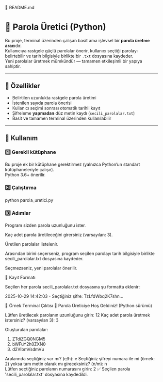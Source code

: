 📘 README.md
# 🔑 Parola Üretici (Python)

Bu proje, terminal üzerinden çalışan basit ama işlevsel bir **parola üretme aracı**dır.  
Kullanıcıya rastgele güçlü parolalar önerir, kullanıcı seçtiği parolayı belirtebilir ve tarih bilgisiyle birlikte bir `.txt` dosyasına kaydeder.  
Yeni parolalar üretmek mümkündür — tamamen etkileşimli bir yapıya sahiptir.

---

## 🚀 Özellikler

- Belirtilen uzunlukta rastgele parola üretimi  
- İstenilen sayıda parola önerisi  
- Kullanıcı seçimi sonrası otomatik tarihli kayıt  
- Şifreleme **yapmadan** düz metin kaydı (`secili_parolalar.txt`)  
- Basit ve tamamen terminal üzerinden kullanılabilir  

---

## 🧩 Kullanım

### 1️⃣ Gerekli kütüphane
Bu proje ek bir kütüphane gerektirmez (yalnızca Python’un standart kütüphaneleriyle çalışır).  
Python 3.6+ önerilir.

### 2️⃣ Çalıştırma
python parola_uretici.py

### 3️⃣ Adımlar

Program sizden parola uzunluğunu ister.

Kaç adet parola üretileceğini girersiniz (varsayılan: 3).

Üretilen parolalar listelenir.

Arasından birini seçerseniz, program seçilen parolayı tarih bilgisiyle birlikte secili_parolalar.txt dosyasına kaydeder.

Seçmezseniz, yeni parolalar önerilir.

📄 Kayıt Formatı

Seçilen her parola secili_parolalar.txt dosyasına şu formatta eklenir:

2025-10-29 14:42:03 - Seçtiğiniz şifre: TzLfdWbq2K7shn...

🧠 Örnek Terminal Çıktısı
🔑 Parola Üreticiye Hoş Geldiniz! (Python sürümü)

Lütfen üretilecek parolanın uzunluğunu girin: 12
Kaç adet parola üretmek istersiniz? (varsayılan 3): 3

Oluşturulan parolalar:
1) ZTdiZGQ0NGM5
2) bWFuY2h0ZXN0
3) d2VlbmVsdmVu

Aralarında seçtiğiniz var mı? (e/h): e
Seçtiğiniz şifreyi numara ile mi (örnek: 2) yoksa tam metin olarak mı gireceksiniz? (n/m): n  
Lütfen seçtiğiniz parolanın numarasını girin: 2
✅ Seçilen parola 'secili_parolalar.txt' dosyasına kaydedildi.
